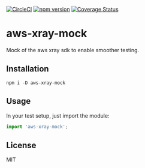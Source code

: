 [![CircleCI](https://circleci.com/gh/MechanicalRock/aws-xray-mock/tree/master.svg?style=svg)](https://circleci.com/gh/MechanicalRock/aws-xray-mock/tree/master)
[![npm version](https://badge.fury.io/js/aws-xray-mock.svg)](https://badge.fury.io/js/aws-xray-mock)
[![Coverage Status](https://coveralls.io/repos/github/MechanicalRock/aws-xray-mock/badge.svg?branch=master)](https://coveralls.io/github/MechanicalRock/aws-xray-mock?branch=master)

# aws-xray-mock

Mock of the aws xray sdk to enable smoother testing.

## Installation

```
npm i -D aws-xray-mock
```

## Usage

In your test setup, just import the module:

```javascript
import 'aws-xray-mock';
```

## License

MIT